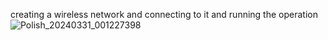 creating a wireless network and connecting to it and running the operation
![Polish_20240331_001227398](https://github.com/Mr-Banana-2045/Nudemcu_local/assets/109140672/e84055e1-3661-40a9-b44a-e0d3fa6db1bc)
